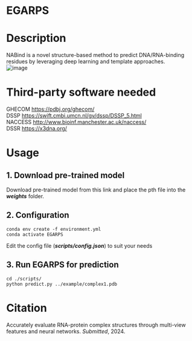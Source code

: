 # EGARPS
# Description
NABind is a novel structure-based method to predict DNA/RNA-binding residues by leveraging deep learning and template approaches.  
![image](img/flow.jpg)  

# Third-party software needed
GHECOM https://pdbj.org/ghecom/  
DSSP https://swift.cmbi.umcn.nl/gv/dssp/DSSP_5.html  
NACCESS http://www.bioinf.manchester.ac.uk/naccess/  
DSSR https://x3dna.org/  

# Usage
## 1. Download pre-trained model
Download pre-trained model from this link and place the pth file into the ***weights*** folder.  
## 2. Configuration
    conda env create -f environment.yml  
    conda activate EGARPS  
Edit the config file (***scripts/config.json***) to suit your needs  
## 3. Run EGARPS for prediction
    cd ./scripts/
    python predict.py ../example/complex1.pdb

# Citation
Accurately evaluate RNA-protein complex structures through multi-view features and neural networks. *Submitted*, 2024.
